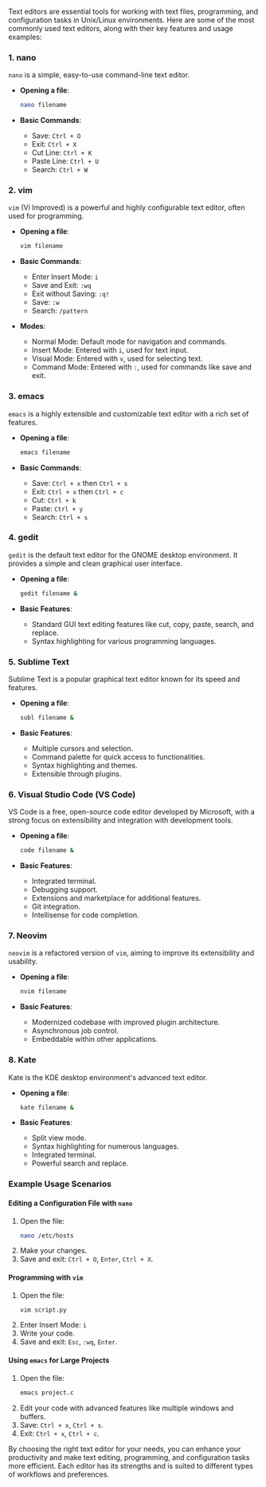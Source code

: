 Text editors are essential tools for working with text files, programming, and configuration tasks in Unix/Linux environments. Here are some of the most commonly used text editors, along with their key features and usage examples:

### 1. **nano**
`nano` is a simple, easy-to-use command-line text editor.

- **Opening a file**:
  ```bash
  nano filename
  ```

- **Basic Commands**:
  - Save: `Ctrl + O`
  - Exit: `Ctrl + X`
  - Cut Line: `Ctrl + K`
  - Paste Line: `Ctrl + U`
  - Search: `Ctrl + W`

### 2. **vim**
`vim` (Vi Improved) is a powerful and highly configurable text editor, often used for programming.

- **Opening a file**:
  ```bash
  vim filename
  ```

- **Basic Commands**:
  - Enter Insert Mode: `i`
  - Save and Exit: `:wq`
  - Exit without Saving: `:q!`
  - Save: `:w`
  - Search: `/pattern`

- **Modes**:
  - Normal Mode: Default mode for navigation and commands.
  - Insert Mode: Entered with `i`, used for text input.
  - Visual Mode: Entered with `v`, used for selecting text.
  - Command Mode: Entered with `:`, used for commands like save and exit.

### 3. **emacs**
`emacs` is a highly extensible and customizable text editor with a rich set of features.

- **Opening a file**:
  ```bash
  emacs filename
  ```

- **Basic Commands**:
  - Save: `Ctrl + x` then `Ctrl + s`
  - Exit: `Ctrl + x` then `Ctrl + c`
  - Cut: `Ctrl + k`
  - Paste: `Ctrl + y`
  - Search: `Ctrl + s`

### 4. **gedit**
`gedit` is the default text editor for the GNOME desktop environment. It provides a simple and clean graphical user interface.

- **Opening a file**:
  ```bash
  gedit filename &
  ```

- **Basic Features**:
  - Standard GUI text editing features like cut, copy, paste, search, and replace.
  - Syntax highlighting for various programming languages.

### 5. **Sublime Text**
Sublime Text is a popular graphical text editor known for its speed and features.

- **Opening a file**:
  ```bash
  subl filename &
  ```

- **Basic Features**:
  - Multiple cursors and selection.
  - Command palette for quick access to functionalities.
  - Syntax highlighting and themes.
  - Extensible through plugins.

### 6. **Visual Studio Code (VS Code)**
VS Code is a free, open-source code editor developed by Microsoft, with a strong focus on extensibility and integration with development tools.

- **Opening a file**:
  ```bash
  code filename &
  ```

- **Basic Features**:
  - Integrated terminal.
  - Debugging support.
  - Extensions and marketplace for additional features.
  - Git integration.
  - Intellisense for code completion.

### 7. **Neovim**
`neovim` is a refactored version of `vim`, aiming to improve its extensibility and usability.

- **Opening a file**:
  ```bash
  nvim filename
  ```

- **Basic Features**:
  - Modernized codebase with improved plugin architecture.
  - Asynchronous job control.
  - Embeddable within other applications.

### 8. **Kate**
Kate is the KDE desktop environment's advanced text editor.

- **Opening a file**:
  ```bash
  kate filename &
  ```

- **Basic Features**:
  - Split view mode.
  - Syntax highlighting for numerous languages.
  - Integrated terminal.
  - Powerful search and replace.

### Example Usage Scenarios

#### **Editing a Configuration File with `nano`**
1. Open the file:
   ```bash
   nano /etc/hosts
   ```
2. Make your changes.
3. Save and exit: `Ctrl + O`, `Enter`, `Ctrl + X`.

#### **Programming with `vim`**
1. Open the file:
   ```bash
   vim script.py
   ```
2. Enter Insert Mode: `i`
3. Write your code.
4. Save and exit: `Esc`, `:wq`, `Enter`.

#### **Using `emacs` for Large Projects**
1. Open the file:
   ```bash
   emacs project.c
   ```
2. Edit your code with advanced features like multiple windows and buffers.
3. Save: `Ctrl + x`, `Ctrl + s`.
4. Exit: `Ctrl + x`, `Ctrl + c`.

By choosing the right text editor for your needs, you can enhance your productivity and make text editing, programming, and configuration tasks more efficient. Each editor has its strengths and is suited to different types of workflows and preferences.